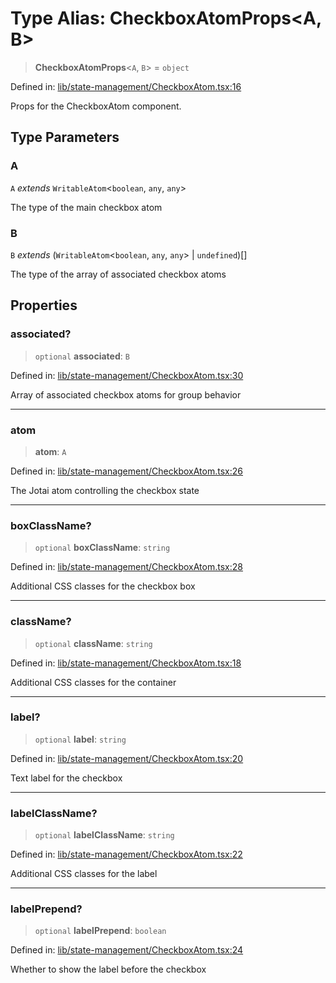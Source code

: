 # Type Alias: CheckboxAtomProps\<A, B\>

> **CheckboxAtomProps**\<`A`, `B`\> = `object`

Defined in: [lib/state-management/CheckboxAtom.tsx:16](https://github.com/aldesgroup/goaldn/blob/b43e92ae42dcd6febc9c2c8f0742ef8c669d44f6/lib/state-management/CheckboxAtom.tsx#L16)

Props for the CheckboxAtom component.

## Type Parameters

### A

`A` *extends* `WritableAtom`\<`boolean`, `any`, `any`\>

The type of the main checkbox atom

### B

`B` *extends* (`WritableAtom`\<`boolean`, `any`, `any`\> \| `undefined`)[]

The type of the array of associated checkbox atoms

## Properties

### associated?

> `optional` **associated**: `B`

Defined in: [lib/state-management/CheckboxAtom.tsx:30](https://github.com/aldesgroup/goaldn/blob/b43e92ae42dcd6febc9c2c8f0742ef8c669d44f6/lib/state-management/CheckboxAtom.tsx#L30)

Array of associated checkbox atoms for group behavior

***

### atom

> **atom**: `A`

Defined in: [lib/state-management/CheckboxAtom.tsx:26](https://github.com/aldesgroup/goaldn/blob/b43e92ae42dcd6febc9c2c8f0742ef8c669d44f6/lib/state-management/CheckboxAtom.tsx#L26)

The Jotai atom controlling the checkbox state

***

### boxClassName?

> `optional` **boxClassName**: `string`

Defined in: [lib/state-management/CheckboxAtom.tsx:28](https://github.com/aldesgroup/goaldn/blob/b43e92ae42dcd6febc9c2c8f0742ef8c669d44f6/lib/state-management/CheckboxAtom.tsx#L28)

Additional CSS classes for the checkbox box

***

### className?

> `optional` **className**: `string`

Defined in: [lib/state-management/CheckboxAtom.tsx:18](https://github.com/aldesgroup/goaldn/blob/b43e92ae42dcd6febc9c2c8f0742ef8c669d44f6/lib/state-management/CheckboxAtom.tsx#L18)

Additional CSS classes for the container

***

### label?

> `optional` **label**: `string`

Defined in: [lib/state-management/CheckboxAtom.tsx:20](https://github.com/aldesgroup/goaldn/blob/b43e92ae42dcd6febc9c2c8f0742ef8c669d44f6/lib/state-management/CheckboxAtom.tsx#L20)

Text label for the checkbox

***

### labelClassName?

> `optional` **labelClassName**: `string`

Defined in: [lib/state-management/CheckboxAtom.tsx:22](https://github.com/aldesgroup/goaldn/blob/b43e92ae42dcd6febc9c2c8f0742ef8c669d44f6/lib/state-management/CheckboxAtom.tsx#L22)

Additional CSS classes for the label

***

### labelPrepend?

> `optional` **labelPrepend**: `boolean`

Defined in: [lib/state-management/CheckboxAtom.tsx:24](https://github.com/aldesgroup/goaldn/blob/b43e92ae42dcd6febc9c2c8f0742ef8c669d44f6/lib/state-management/CheckboxAtom.tsx#L24)

Whether to show the label before the checkbox
